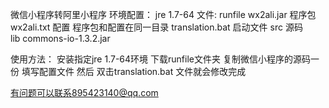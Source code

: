微信小程序转阿里小程序
环境配置：
	jre 1.7-64
文件:
	runfile
		wx2ali.jar 程序包
		wx2ali.txt 配置  程序包和配置在同一目录
		translation.bat 启动文件
	src	源码	
	lib commons-io-1.3.2.jar
	
使用方法：
	安装指定jre 1.7-64环境
	下载runfile文件夹
	复制微信小程序的源码一份
	填写配置文件
	然后 双击translation.bat
	文件就会修改完成
	
有问题可以联系895423140@qq.com
	